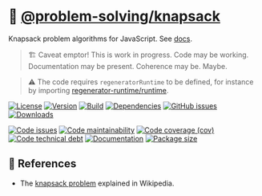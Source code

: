 :school_satchel: [@problem-solving/knapsack](https://computational-problem-solving.github.io/knapsack)
==

Knapsack problem algorithms for JavaScript.
See [docs](https://computational-problem-solving.github.io/knapsack/index.html).

> :building_construction: Caveat emptor! This is work in progress. Code may be
> working. Documentation may be present. Coherence may be. Maybe.

> :warning: The code requires `regeneratorRuntime` to be defined, for instance by importing
> [regenerator-runtime/runtime](https://www.npmjs.com/package/regenerator-runtime).

[![License](https://img.shields.io/github/license/computational-problem-solving/knapsack.svg)](https://raw.githubusercontent.com/computational-problem-solving/knapsack/main/LICENSE)
[![Version](https://img.shields.io/npm/v/@problem-solving/knapsack.svg)](https://www.npmjs.org/package/@problem-solving/knapsack)
[![Build](https://img.shields.io/travis/computational-problem-solving/knapsack/main.svg)](https://travis-ci.org/computational-problem-solving/knapsack/branches)
[![Dependencies](https://img.shields.io/librariesio/github/computational-problem-solving/knapsack.svg)](https://github.com/computational-problem-solving/knapsack/network/dependencies)
[![GitHub issues](https://img.shields.io/github/issues/computational-problem-solving/knapsack.svg)](https://github.com/computational-problem-solving/knapsack/issues)
[![Downloads](https://img.shields.io/npm/dm/@problem-solving/knapsack.svg)](https://www.npmjs.org/package/@problem-solving/knapsack)

[![Code issues](https://img.shields.io/codeclimate/issues/computational-problem-solving/knapsack.svg)](https://codeclimate.com/github/computational-problem-solving/knapsack/issues)
[![Code maintainability](https://img.shields.io/codeclimate/maintainability/computational-problem-solving/knapsack.svg)](https://codeclimate.com/github/computational-problem-solving/knapsack/trends/churn)
[![Code coverage (cov)](https://img.shields.io/codecov/c/gh/computational-problem-solving/knapsack/main.svg)](https://codecov.io/gh/computational-problem-solving/knapsack)
[![Code technical debt](https://img.shields.io/codeclimate/tech-debt/computational-problem-solving/knapsack.svg)](https://codeclimate.com/github/computational-problem-solving/knapsack/trends/technical_debt)
[![Documentation](https://computational-problem-solving.github.io/knapsack/badge.svg)](https://computational-problem-solving.github.io/knapsack/source.html)
[![Package size](https://img.shields.io/bundlephobia/minzip/@problem-solving/knapsack)](https://bundlephobia.com/result?p=@problem-solving/knapsack)

## :book: References

  - The [knapsack problem](https://en.wikipedia.org/wiki/Knapsack_problem)
    explained in Wikipedia.
